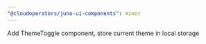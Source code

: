 ```yaml
---
"@cloudoperators/juno-ui-components": minor
---
```


Add ThemeToggle component, store current theme in local storage
